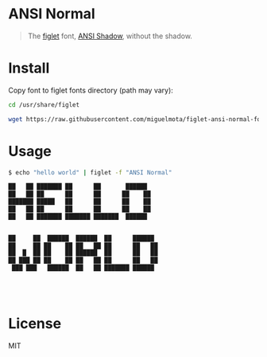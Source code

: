 # ANSI Normal

> The [figlet](http://www.figlet.org/) font, [ANSI Shadow](https://github.com/xero/figlet-fonts/blob/master/ANSI%20Shadow.flf), without the shadow.

# Install

Copy font to figlet fonts directory (path may vary):

```bash
cd /usr/share/figlet

wget https://raw.githubusercontent.com/miguelmota/figlet-ansi-normal-font/master/ANSI%20Normal.flf
```

# Usage

```bash
$ echo "hello world" | figlet -f "ANSI Normal"

██   ██ ███████ ██      ██       ██████ 
██   ██ ██      ██      ██      ██    ██ 
███████ █████   ██      ██      ██    ██ 
██   ██ ██      ██      ██      ██    ██ 
██   ██ ███████ ███████ ███████  ██████  
                                        

██     ██  ██████  ██████  ██      ██████ 
██     ██ ██    ██ ██   ██ ██      ██   ██ 
██  █  ██ ██    ██ ██████  ██      ██   ██ 
██ ███ ██ ██    ██ ██   ██ ██      ██   ██ 
 ███ ███   ██████  ██   ██ ███████ ██████  
```
                                          

# License

MIT
